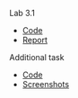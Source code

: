 Lab 3.1
  * [Code](https://github.com/NeProgramist/Embedded/blob/master/lab3-1/app/src/main/java/ua/kpi/comsys/lab3_1/MainActivity.kt)
  * [Report](https://github.com/NeProgramist/Embedded/blob/master/lab3-1/Zasko%20lab.3-1.pdf)

Additional task
  * [Code](https://github.com/NeProgramist/Embedded/blob/master/lab3-1/app/src/main/java/ua/kpi/comsys/lab3_1/MainActivity.kt)
  * [Screenshots](https://github.com/NeProgramist/Embedded/blob/master/lab3-1/results)